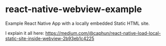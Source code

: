 # react-native-webview-example

Example React Native App with a locally embedded Static HTML site.

I explain it all here:
https://medium.com/@caphun/react-native-load-local-static-site-inside-webview-2b93eb1c4225
